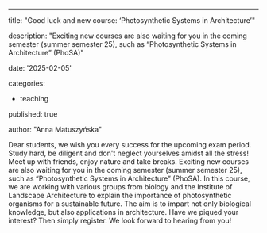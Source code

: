 ---


title: "Good luck and new course: ‘Photosynthetic Systems in Architecture’"


description:  "Exciting new courses are also waiting for you in the coming semester (summer semester 25), such as “Photosynthetic Systems in Architecture” (PhoSA)"


date: '2025-02-05'


categories:


  - teaching


published: true


author: "Anna Matuszyńska"

Dear students, we wish you every success for the upcoming exam period. Study hard, be diligent and don't neglect yourselves amidst all the stress! Meet up with friends, enjoy nature and take breaks. Exciting new courses are also waiting for you in the coming semester (summer semester 25), such as “Photosynthetic Systems in Architecture” (PhoSA). In this course, we are working with various groups from biology and the Institute of Landscape Architecture to explain the importance of photosynthetic organisms for a sustainable future. The aim is to impart not only biological knowledge, but also applications in architecture. Have we piqued your interest? Then simply register. We look forward to hearing from you! 